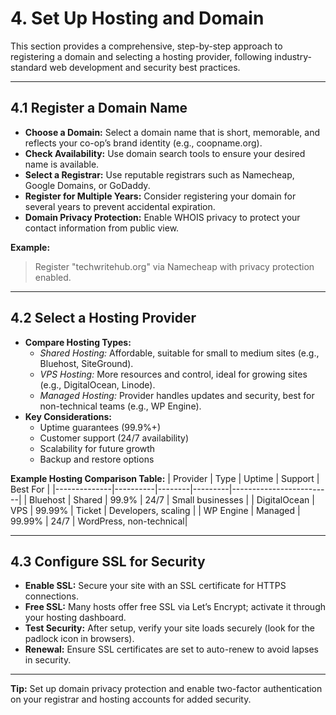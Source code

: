 # 4. Set Up Hosting and Domain

This section provides a comprehensive, step-by-step approach to registering a domain and selecting a hosting provider, following industry-standard web development and security best practices.

---

## 4.1 Register a Domain Name

- **Choose a Domain:** Select a domain name that is short, memorable, and reflects your co-op’s brand identity (e.g., coopname.org).
- **Check Availability:** Use domain search tools to ensure your desired name is available.
- **Select a Registrar:** Use reputable registrars such as Namecheap, Google Domains, or GoDaddy.
- **Register for Multiple Years:** Consider registering your domain for several years to prevent accidental expiration.
- **Domain Privacy Protection:** Enable WHOIS privacy to protect your contact information from public view.

**Example:**
> Register "techwritehub.org" via Namecheap with privacy protection enabled.

---

## 4.2 Select a Hosting Provider

- **Compare Hosting Types:**
  - *Shared Hosting:* Affordable, suitable for small to medium sites (e.g., Bluehost, SiteGround).
  - *VPS Hosting:* More resources and control, ideal for growing sites (e.g., DigitalOcean, Linode).
  - *Managed Hosting:* Provider handles updates and security, best for non-technical teams (e.g., WP Engine).
- **Key Considerations:**
  - Uptime guarantees (99.9%+)
  - Customer support (24/7 availability)
  - Scalability for future growth
  - Backup and restore options

**Example Hosting Comparison Table:**
| Provider      | Type     | Uptime | Support | Best For                |
|--------------|----------|--------|---------|-------------------------|
| Bluehost     | Shared   | 99.9%  | 24/7    | Small businesses        |
| DigitalOcean | VPS      | 99.99% | Ticket  | Developers, scaling     |
| WP Engine    | Managed  | 99.99% | 24/7    | WordPress, non-technical|

---

## 4.3 Configure SSL for Security

- **Enable SSL:** Secure your site with an SSL certificate for HTTPS connections.
- **Free SSL:** Many hosts offer free SSL via Let’s Encrypt; activate it through your hosting dashboard.
- **Test Security:** After setup, verify your site loads securely (look for the padlock icon in browsers).
- **Renewal:** Ensure SSL certificates are set to auto-renew to avoid lapses in security.

---

**Tip:** Set up domain privacy protection and enable two-factor authentication on your registrar and hosting accounts for added security.
